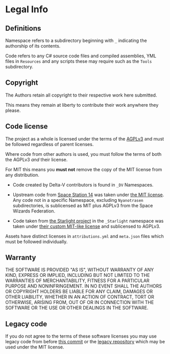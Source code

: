 # Legal Info

## Definitions

Namespace refers to a subdirectory beginning with `_` indicating the authorship of its contents.

Code refers to any C# source code files and compiled assemblies, YML files in `Resources` and any scripts these may require such as the `Tools` subdirectory.

## Copyright

The Authors retain all copyright to their respective work here submitted.

This means they remain at liberty to contribute their work anywhere they please.

## Code license

The project as a whole is licensed under the terms of the [AGPLv3](/LICENSE-AGPLv3.txt) and must be followed regardless of parent licenses.

Where code from other authors is used, you must follow the terms of both the AGPLv3 *and* their license.

For MIT this means you **must not** remove the copy of the MIT license from any distribution.

- Code created by Delta-V contributors is found in `_DV` Namespaces.

- Upstream code from [Space Station 14](https://github.com/space-wizards/space-station-14) was taken under [the MIT license](/LICENSE-MIT.txt).
  Any code not in a specific Namespace, excluding `Nyanotrasen` subdirectories, is sublicensed as MIT plus AGPLv3 from the Space Wizards Federation.

- Code taken from [the Starlight project](https://github.com/ss14Starlight/space-station-14) in the `_Starlight` namespace was taken under [their custom MIT-like license](/LICENSE-Starlight.txt) and sublicensed to AGPLv3.

Assets have distinct licenses in `attributions.yml` and `meta.json` files which must be followed individually.

## Warranty

THE SOFTWARE IS PROVIDED "AS IS", WITHOUT WARRANTY OF ANY KIND, EXPRESS OR
IMPLIED, INCLUDING BUT NOT LIMITED TO THE WARRANTIES OF MERCHANTABILITY, FITNESS
FOR A PARTICULAR PURPOSE AND NONINFRINGEMENT. IN NO EVENT SHALL THE AUTHORS OR
COPYRIGHT HOLDERS BE LIABLE FOR ANY CLAIM, DAMAGES OR OTHER LIABILITY, WHETHER
IN AN ACTION OF CONTRACT, TORT OR OTHERWISE, ARISING FROM, OUT OF OR IN
CONNECTION WITH THE SOFTWARE OR THE USE OR OTHER DEALINGS IN THE SOFTWARE.

## Legacy code

If you do not agree to the terms of these software licenses you may use legacy code from before [this commit](https://github.com/DeltaV-Station/Delta-v/commit/87c70a89a67d0521a56388e6b1c3f2cb947943e4) or the [legacy repository](https://github.com/DeltaV-Station/Delta-v-Legacy) which may be used under the MIT license.
